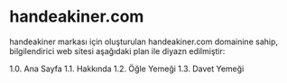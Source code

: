 # handeakiner.com

handeakiner markası için oluşturulan handeakiner.com domainine sahip, bilgilendirici web sitesi aşağıdaki plan ile diyazn edilmiştir:

1.0. Ana Sayfa
1.1. Hakkında
1.2. Öğle Yemeği
1.3. Davet Yemeği
